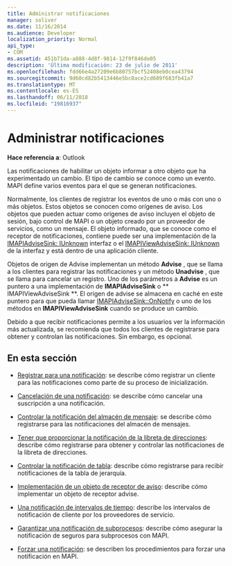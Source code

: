 ```yaml
---
title: Administrar notificaciones
manager: soliver
ms.date: 11/16/2014
ms.audience: Developer
localization_priority: Normal
api_type:
- COM
ms.assetid: 451b71da-a888-4d8f-9814-12f9f846de05
description: 'Última modificación: 23 de julio de 2011'
ms.openlocfilehash: fdd66e4a27209e6b80757bcf52408eb0cea43794
ms.sourcegitcommit: 9d60cd82b5413446e5bc8ace2cd689f683fb41a7
ms.translationtype: MT
ms.contentlocale: es-ES
ms.lasthandoff: 06/11/2018
ms.locfileid: "19816937"
---
```

# <a name="handling-notifications"></a>Administrar notificaciones

**Hace referencia a**: Outlook 
  
Las notificaciones de habilitar un objeto informar a otro objeto que ha experimentado un cambio. El tipo de cambio se conoce como un evento. MAPI define varios eventos para el que se generan notificaciones. 
  
Normalmente, los clientes de registrar los eventos de uno o más con uno o más objetos. Estos objetos se conocen como orígenes de aviso. Los objetos que pueden actuar como orígenes de aviso incluyen el objeto de sesión, bajo control de MAPI o un objeto creado por un proveedor de servicios, como un mensaje. El objeto informado, que se conoce como el receptor de notificaciones, contiene puede ser una implementación de la [IMAPIAdviseSink: IUnknown](imapiadvisesinkiunknown.md) interfaz o el [IMAPIViewAdviseSink: IUnknown](imapiviewadvisesinkiunknown.md) de la interfaz y está dentro de una aplicación cliente. 
  
Objetos de origen de Advise implementan un método **Advise** , que se llama a los clientes para registrar las notificaciones y un método **Unadvise** , que se llama para cancelar un registro. Uno de los parámetros a **Advise** es un puntero a una implementación de **IMAPIAdviseSink** o ** IMAPIViewAdviseSink **. El origen de advise se almacena en caché en este puntero para que pueda llamar [IMAPIAdviseSink::OnNotify](imapiadvisesink-onnotify.md) o uno de los métodos en **IMAPIViewAdviseSink** cuando se produce un cambio. 
  
Debido a que recibir notificaciones permite a los usuarios ver la información más actualizada, se recomienda que todos los clientes de registrarse para obtener y controlan las notificaciones. Sin embargo, es opcional.
  
## <a name="in-this-section"></a>En esta sección

- [Registrar para una notificación](registering-for-a-notification.md): se describe cómo registrar un cliente para las notificaciones como parte de su proceso de inicialización.
    
- [Cancelación de una notificación](canceling-a-notification.md): se describe cómo cancelar una suscripción a una notificación.
    
- [Controlar la notificación del almacén de mensaje](handling-message-store-notification.md): se describe cómo registrarse para las notificaciones del almacén de mensajes.
    
- [Tener que proporcionar la notificación de la libreta de direcciones](handing-address-book-notification.md): describe cómo registrarse para obtener y controlar las notificaciones de la libreta de direcciones.
    
- [Controlar la notificación de tabla](handling-table-notification.md): describe cómo registrarse para recibir notificaciones de la tabla de jerarquía.
    
- [Implementación de un objeto de receptor de aviso](implementing-an-advise-sink-object.md): describe cómo implementar un objeto de receptor advise.
    
- [Una notificación de intervalos de tiempo](timing-a-notification.md): describe los intervalos de notificación de cliente por los proveedores de servicio.
    
- [Garantizar una notificación de subprocesos](ensuring-a-thread-safe-notification.md): describe cómo asegurar la notificación de seguros para subprocesos con MAPI.
    
- [Forzar una notificación](forcing-a-notification.md): se describen los procedimientos para forzar una notificación en MAPI.
    

